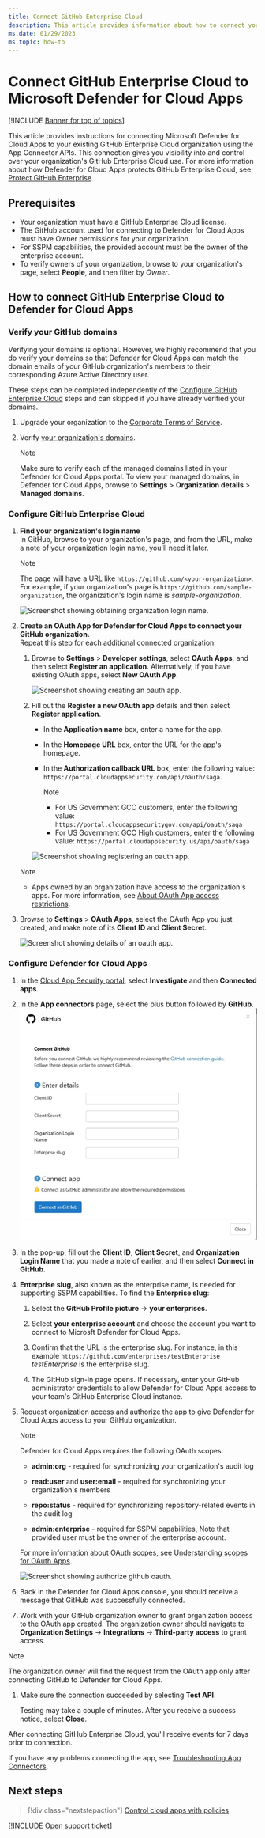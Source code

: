 ```yaml
---
title: Connect GitHub Enterprise Cloud 
description: This article provides information about how to connect your GitHub Enterprise Cloud app to Defender for Cloud Apps using the API connector  for visibility and control over use.
ms.date: 01/29/2023
ms.topic: how-to
---
```


# Connect GitHub Enterprise Cloud to Microsoft Defender for Cloud Apps

[!INCLUDE [Banner for top of topics](includes/banner.md)]

This article provides instructions for connecting Microsoft Defender for Cloud Apps to your existing GitHub Enterprise Cloud organization using the App Connector APIs. This connection gives you visibility into and control over your organization's GitHub Enterprise Cloud use. For more information about how Defender for Cloud Apps protects GitHub Enterprise Cloud, see [Protect GitHub Enterprise](protect-github.md).

## Prerequisites

- Your organization must have a GitHub Enterprise Cloud license.
- The GitHub account used for connecting to Defender for Cloud Apps must have Owner permissions for your organization.
- For SSPM capabilities, the provided account must be the owner of the enterprise account.
- To verify owners of your organization, browse to your organization's page, select **People**, and then filter by *Owner*.

## How to connect GitHub Enterprise Cloud to Defender for Cloud Apps

### Verify your GitHub domains

Verifying your domains is optional. However, we highly recommend that you do verify your domains so that Defender for Cloud Apps can match the domain emails of your GitHub organization's members to their corresponding Azure Active Directory user.

These steps can be completed independently of the [Configure GitHub Enterprise Cloud](#configure-github-enterprise-cloud) steps and can skipped if you have already verified your domains.

1. Upgrade your organization to the [Corporate Terms of Service](https://help.github.com/en/github/setting-up-and-managing-organizations-and-teams/upgrading-to-the-corporate-terms-of-service).
1. Verify [your organization's domains](https://help.github.com/en/github/setting-up-and-managing-organizations-and-teams/verifying-your-organizations-domain).

    > [!NOTE]
    > Make sure to verify each of the managed domains listed in your Defender for Cloud Apps portal. To view your managed domains, in Defender for Cloud Apps, browse to **Settings** > **Organization details** > **Managed domains**.

### Configure GitHub Enterprise Cloud

1. **Find your organization's login name**  
In GitHub, browse to your organization's page, and from the URL, make a note of your organization login name, you'll need it later.

    > [!NOTE]
    > The page will have a URL like `https://github.com/<your-organization>`. For example, if your organization's page is `https://github.com/sample-organization`, the organization's login name is *sample-organization*.

    ![Screenshot showing obtaining organization login name.](media/connect-github-org-login-name.png)

1. **Create an OAuth App for Defender for Cloud Apps to connect your GitHub organization.**  
Repeat this step for each additional connected organization.

    1. Browse to **Settings** > **Developer settings**, select  **OAuth Apps**, and then select **Register an application**. Alternatively, if you have existing OAuth apps, select **New OAuth App**.

        ![Screenshot showing creating an oauth app.](media/connect-github-create-oauth-app.png)

    1. Fill out the **Register a new OAuth app** details and then select **Register application**.
        - In the **Application name** box, enter a name for the app.
        - In the **Homepage URL** box, enter the URL for the app's homepage.
        - In the **Authorization callback URL** box, enter the following value: `https://portal.cloudappsecurity.com/api/oauth/saga`.

            > [!NOTE]
            >
            > - For US Government GCC customers, enter the following value: `https://portal.cloudappsecuritygov.com/api/oauth/saga`
            > - For US Government GCC High customers, enter the following value: `https://portal.cloudappsecurity.us/api/oauth/saga`

        ![Screenshot showing registering an oauth app.](media/connect-github-register-oauth-app.png)

    > [!NOTE]
    >
    > - Apps owned by an organization have access to the organization's apps. For more information, see [About OAuth App access restrictions](https://help.github.com/en/github/setting-up-and-managing-organizations-and-teams/about-oauth-app-access-restrictions).

1. Browse to **Settings** > **OAuth Apps**, select the OAuth App you just created, and make note of its **Client ID** and **Client Secret**.

    ![Screenshot showing details of an oauth app.](media/connect-github-oauth-app-details.png)

### Configure Defender for Cloud Apps

1. In the [Cloud App Security portal](https://portal.cloudappsecurity.com/), select **Investigate** and then **Connected apps**.
1. In the **App connectors** page, select the plus button followed by **GitHub**.
![Screenshot showing details of connector wizard.](media/connect-github-ec/1.jpg)
1. In the pop-up, fill out the **Client ID**, **Client Secret**, and **Organization Login Name** that you made a note of earlier, and then select **Connect in GitHub**.
1. **Enterprise slug**, also known as the enterprise name, is needed for supporting SSPM capabilities. To find the **Enterprise slug**:   
   1. Select the **GitHub Profile picture** -> **your enterprises**.
   1. Select **your enterprise account** and choose the account you want to connect to Microsft Defender for Cloud Apps.
   1. Confirm that the URL is the enterprise slug. For instance, in this example `https://github.com/enterprises/testEnterprise` *testEnterprise* is the enterprise slug.

   1. The GitHub sign-in page opens. If necessary, enter your GitHub administrator credentials to allow Defender for Cloud Apps access to your team's GitHub Enterprise Cloud instance.

1. Request organization access and authorize the app to give Defender for Cloud Apps access to your GitHub organization.

   > [!NOTE]
   > Defender for Cloud Apps requires the following OAuth scopes:
   > 
   > 
   > 
   > - **admin:org** - required for synchronizing your organization's audit log
   > 
   > - **read:user** and **user:email** - required for synchronizing your organization's members
   > 
   > - **repo:status** - required for synchronizing repository-related events in the audit log
   > 
   > - **admin:enterprise** - required for SSPM capabilities, Note that provided user must be the owner of the enterprise account. 
   > 
   > For more information about OAuth scopes, see [Understanding scopes for OAuth Apps](https://docs.github.com/developers/apps/building-oauth-apps/scopes-for-oauth-apps).
   
    ![Screenshot showing authorize github oauth.](media/connect-github-authorize-app.png)

1. Back in the Defender for Cloud Apps console, you should receive a message that GitHub was successfully connected.

1. Work with your GitHub organization owner to grant organization access to the OAuth app created. The organization owner should navigate to **Organization Settings** -> **Integrations** -> **Third-party access** to grant access.

 > [!NOTE]
 >
 > The organization owner will find the request from the OAuth app only after connecting GitHub to Defender for Cloud Apps.

1. Make sure the connection succeeded by selecting **Test API**.

    Testing may take a couple of minutes. After you receive a success notice, select **Close**.

After connecting GitHub Enterprise Cloud, you'll receive events for 7 days prior to connection.

If you have any problems connecting the app, see [Troubleshooting App Connectors](troubleshooting-api-connectors-using-error-messages.md).

## Next steps

> [!div class="nextstepaction"]
> [Control cloud apps with policies](control-cloud-apps-with-policies.md)

[!INCLUDE [Open support ticket](includes/support.md)]

